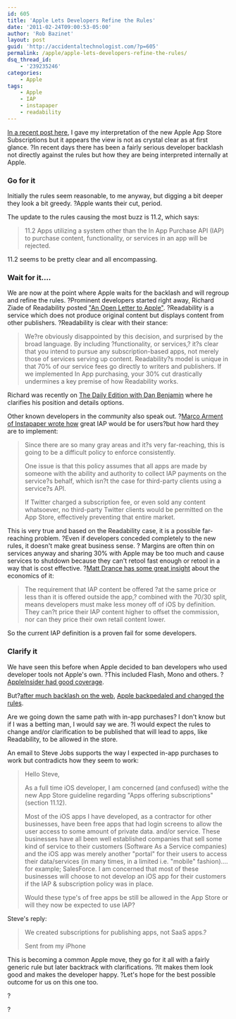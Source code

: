 ```yaml
---
id: 605
title: 'Apple Lets Developers Refine the Rules'
date: '2011-02-24T09:00:53-05:00'
author: 'Rob Bazinet'
layout: post
guid: 'http://accidentaltechnologist.com/?p=605'
permalink: /apple/apple-lets-developers-refine-the-rules/
dsq_thread_id:
    - '239235246'
categories:
    - Apple
tags:
    - Apple
    - IAP
    - instapaper
    - readability
---
```


[In a recent post here](http://accidentaltechnologist.com/apple/understanding-the-apple-app-store-subscriptions/), I gave my interpretation of the new Apple App Store Subscriptions but it appears the view is not as crystal clear as at first glance. ?In recent days there has been a fairly serious developer backlash not directly against the rules but how they are being interpreted internally at Apple.

### Go for it

Initially the rules seem reasonable, to me anyway, but digging a bit deeper they look a bit greedy. ?Apple wants their cut, period.

The update to the rules causing the most buzz is 11.2, which says:

> 11.2 Apps utilizing a system other than the In App Purchase API (IAP) to purchase content, functionality, or services in an app will be rejected.

11.2 seems to be pretty clear and all encompassing.

### Wait for it....

We are now at the point where Apple waits for the backlash and will regroup and refine the rules. ?Prominent developers started right away, Richard Ziade of Readability posted ["An Open Letter to Apple"](http://blog.readability.com/2011/02/an-open-letter-to-apple/). ?Readability is a service which does not produce original content but displays content from other publishers. ?Readability is clear with their stance:

> We?re obviously disappointed by this decision, and surprised by the broad language. By including ?functionality, or services,? it?s clear that you intend to pursue any subscription-based apps, not merely those of services serving up content. Readability?s model is unique in that 70% of our service fees go directly to writers and publishers. If we implemented In App purchasing, your 30% cut drastically undermines a key premise of how Readability works.

Richard was recently on [The Daily Edition with Dan Benjamin](http://5by5.tv/dailyedition/26) where he clarifies his position and details options.

Other known developers in the community also speak out. ?[Marco Arment of Instapaper wrote how](http://www.marco.org/3437484678) great IAP would be for users?but how hard they are to implement:

> Since there are so many gray areas and it?s very far-reaching, this is going to be a difficult policy to enforce consistently.
> 
> One issue is that this policy assumes that all apps are made by someone with the ability and authority to collect IAP payments on the service?s behalf, which isn?t the case for third-party clients using a service?s API.
> 
> If Twitter charged a subscription fee, or even sold any content whatsoever, no third-party Twitter clients would be permitted on the App Store, effectively preventing that entire market.

This is very true and based on the Readability case, it is a possible far-reaching problem. ?Even if developers conceded completely to the new rules, it doesn't make great business sense. ? Margins are often thin on services anyway and sharing 30% with Apple may be too much and cause services to shutdown because they can't retool fast enough or retool in a way that is cost effective. ?[Matt Drance has some great insight](http://www.appleoutsider.com/2011/02/22/omgiapbbq/) about the economics of it:

> The requirement that IAP content be offered ?at the same price or less than it is offered outside the app,? combined with the 70/30 split, means developers must make less money off of iOS by definition. They can?t price their IAP content higher to offset the commission, nor can they price their own retail content lower.

So the current IAP definition is a proven fail for some developers.

### Clarify it

We have seen this before when Apple decided to ban developers who used developer tools not Apple's own. ?This included Flash, Mono and others. ? [AppleInsider had good coverage](http://www.appleinsider.com/articles/10/04/08/apples_iphone_4_sdk_license_bans_flash_java_mono_apps.html).

But?[after much backlash on the web](http://www.google.com/search?sourceid=chrome&ie=UTF-8&q=apple+third+part+developer+tools#hl=en&sa=X&ei=TB1lTbSWNMOC8gbG4JTWBg&ved=0CBYQBSgA&q=apple+bans+third+party+developer+tools&spell=1&bav=on.1,or.&fp=6310ac461fb3c07d), [Apple backpedaled and changed the rules](http://www.appleinsider.com/articles/10/09/09/apple_no_longer_banning_third_party_ios_development_tools.html).

Are we going down the same path with in-app purchases? I don't know but if I was a betting man, I would say we are. ?I would expect the rules to change and/or clarification to be published that will lead to apps, like Readability, to be allowed in the store.

An email to Steve Jobs supports the way I expected in-app purchases to work but contradicts how they seem to work:

> Hello Steve,
> 
> As a full time iOS developer, I am concerned (and confused) withe the new App Store guideline regarding "Apps offering subscriptions" (section 11.12).
> 
> Most of the iOS apps I have developed, as a contractor for other businesses, have been free apps that had login screens to allow the user access to some amount of private data. and/or service. These businesses have all been well established companies that sell some kind of service to their customers (Software As a Service companies) and the iOS app was merely another "portal" for their users to access their data/services (in many times, in a limited i.e. "mobile" fashion).... for example; SalesForce. I am concerned that most of these businesses will choose to not develop an iOS app for their customers if the IAP &amp; subscription policy was in place.
> 
> Would these type's of free apps be still be allowed in the App Store or will they now be expected to use IAP?

Steve's reply:

> We created subscriptions for publishing apps, not SaaS apps.?  
>   
> Sent from my iPhone

This is becoming a common Apple move, they go for it all with a fairly generic rule but later backtrack with clarifications. ?It makes them look good and makes the developer happy. ?Let's hope for the best possible outcome for us on this one too.

?

?